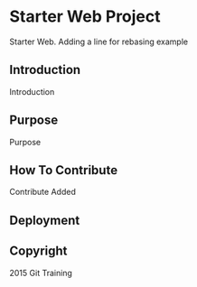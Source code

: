 # Starter Web Project
Starter Web. Adding a line for rebasing example

## Introduction
Introduction

## Purpose
Purpose

## How To Contribute
Contribute
Added

## Deployment

## Copyright

2015 Git Training